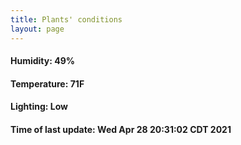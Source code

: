 ```yaml
---
title: Plants' conditions
layout: page
---
```



#### Humidity: 49%
#### Temperature: 71F
#### Lighting: Low
#### Time of last update: Wed Apr 28 20:31:02 CDT 2021
